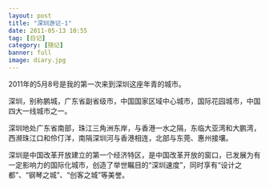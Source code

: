 ```yaml
---
layout: post
title: "深圳游记-1"
date: 2011-05-13 10:55
tag: [日记]
category: [随记]
banner: full
image: diary.jpg
---
```

2011年的5月8号是我的第一次来到深圳这座年青的城市。

深圳，别称鹏城，广东省副省级市，中国国家区域中心城市，国际花园城市，中国四大一线城市之一。

深圳地处广东省南部，珠江三角洲东岸，与香港一水之隔，东临大亚湾和大鹏湾，西濒珠江口和伶仃洋，南隔深圳河与香港相连，北部与东莞、惠州接壤。

深圳是中国改革开放建立的第一个经济特区，是中国改革开放的窗口，已发展为有一定影响力的国际化城市，创造了举世瞩目的“深圳速度”，同时享有“设计之都”、“钢琴之城”、“创客之城”等美誉。
